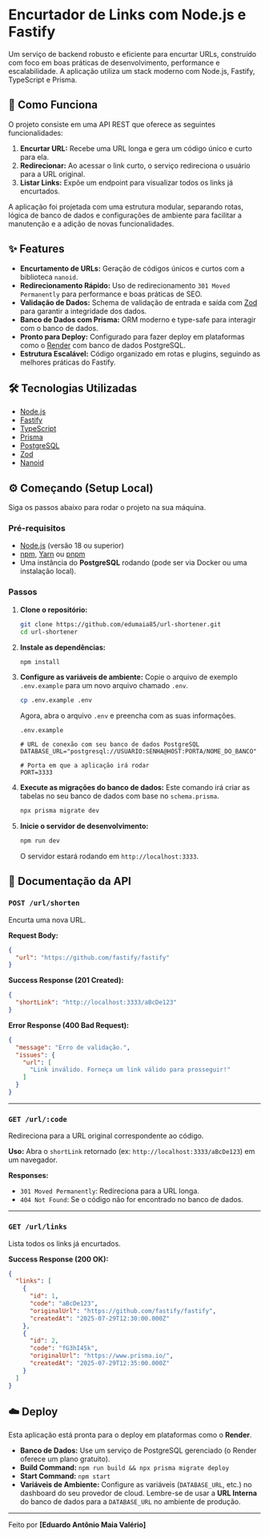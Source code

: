 # Encurtador de Links com Node.js e Fastify

Um serviço de backend robusto e eficiente para encurtar URLs, construído com foco em boas práticas de desenvolvimento, performance e escalabilidade. A aplicação utiliza um stack moderno com Node.js, Fastify, TypeScript e Prisma.

## 🚀 Como Funciona

O projeto consiste em uma API REST que oferece as seguintes funcionalidades:

1.  **Encurtar URL:** Recebe uma URL longa e gera um código único e curto para ela.
2.  **Redirecionar:** Ao acessar o link curto, o serviço redireciona o usuário para a URL original.
3.  **Listar Links:** Expõe um endpoint para visualizar todos os links já encurtados.

A aplicação foi projetada com uma estrutura modular, separando rotas, lógica de banco de dados e configurações de ambiente para facilitar a manutenção e a adição de novas funcionalidades.

## ✨ Features

  - **Encurtamento de URLs:** Geração de códigos únicos e curtos com a biblioteca `nanoid`.
  - **Redirecionamento Rápido:** Uso de redirecionamento `301 Moved Permanently` para performance e boas práticas de SEO.
  - **Validação de Dados:** Schema de validação de entrada e saída com [Zod](https://zod.dev/) para garantir a integridade dos dados.
  - **Banco de Dados com Prisma:** ORM moderno e type-safe para interagir com o banco de dados.
  - **Pronto para Deploy:** Configurado para fazer deploy em plataformas como o [Render](https://render.com) com banco de dados PostgreSQL.
  - **Estrutura Escalável:** Código organizado em rotas e plugins, seguindo as melhores práticas do Fastify.

## 🛠️ Tecnologias Utilizadas

  - [Node.js](https://nodejs.org/)
  - [Fastify](https://www.fastify.io/)
  - [TypeScript](https://www.typescriptlang.org/)
  - [Prisma](https://www.prisma.io/)
  - [PostgreSQL](https://www.postgresql.org/)
  - [Zod](https://zod.dev/)
  - [Nanoid](https://github.com/ai/nanoid)

## ⚙️ Começando (Setup Local)

Siga os passos abaixo para rodar o projeto na sua máquina.

### Pré-requisitos

  - [Node.js](https://nodejs.org/) (versão 18 ou superior)
  - [npm](https://www.npmjs.com/), [Yarn](https://yarnpkg.com/) ou [pnpm](https://pnpm.io/)
  - Uma instância do **PostgreSQL** rodando (pode ser via Docker ou uma instalação local).

### Passos

1.  **Clone o repositório:**

    ```bash
    git clone https://github.com/edumaia85/url-shortener.git
    cd url-shortener
    ```

2.  **Instale as dependências:**

    ```bash
    npm install
    ```

3.  **Configure as variáveis de ambiente:**
    Copie o arquivo de exemplo `.env.example` para um novo arquivo chamado `.env`.

    ```bash
    cp .env.example .env
    ```

    Agora, abra o arquivo `.env` e preencha com as suas informações.

    `.env.example`

    ```env
    # URL de conexão com seu banco de dados PostgreSQL
    DATABASE_URL="postgresql://USUARIO:SENHA@HOST:PORTA/NOME_DO_BANCO"

    # Porta em que a aplicação irá rodar
    PORT=3333
    ```

4.  **Execute as migrações do banco de dados:**
    Este comando irá criar as tabelas no seu banco de dados com base no `schema.prisma`.

    ```bash
    npx prisma migrate dev
    ```

5.  **Inicie o servidor de desenvolvimento:**

    ```bash
    npm run dev
    ```

    O servidor estará rodando em `http://localhost:3333`.

## 📖 Documentação da API

### `POST /url/shorten`

Encurta uma nova URL.

**Request Body:**

```json
{
  "url": "https://github.com/fastify/fastify"
}
```

**Success Response (201 Created):**

```json
{
  "shortLink": "http://localhost:3333/aBcDe123"
}
```

**Error Response (400 Bad Request):**

```json
{
  "message": "Erro de validação.",
  "issues": {
    "url": [
      "Link inválido. Forneça um link válido para prosseguir!"
    ]
  }
}
```

-----

### `GET /url/:code`

Redireciona para a URL original correspondente ao código.

**Uso:**
Abra o `shortLink` retornado (ex: `http://localhost:3333/aBcDe123`) em um navegador.

**Responses:**

  - `301 Moved Permanently`: Redireciona para a URL longa.
  - `404 Not Found`: Se o código não for encontrado no banco de dados.

-----

### `GET /url/links`

Lista todos os links já encurtados.

**Success Response (200 OK):**

```json
{
  "links": [
    {
      "id": 1,
      "code": "aBcDe123",
      "originalUrl": "https://github.com/fastify/fastify",
      "createdAt": "2025-07-29T12:30:00.000Z"
    },
    {
      "id": 2,
      "code": "fG3hI45k",
      "originalUrl": "https://www.prisma.io/",
      "createdAt": "2025-07-29T12:35:00.000Z"
    }
  ]
}
```

## ☁️ Deploy

Esta aplicação está pronta para o deploy em plataformas como o **Render**.

  - **Banco de Dados:** Use um serviço de PostgreSQL gerenciado (o Render oferece um plano gratuito).
  - **Build Command:** `npm run build && npx prisma migrate deploy`
  - **Start Command:** `npm start`
  - **Variáveis de Ambiente:** Configure as variáveis (`DATABASE_URL`, etc.) no dashboard do seu provedor de cloud. Lembre-se de usar a **URL Interna** do banco de dados para a `DATABASE_URL` no ambiente de produção.

-----

Feito por **[Eduardo Antônio Maia Valério]**
